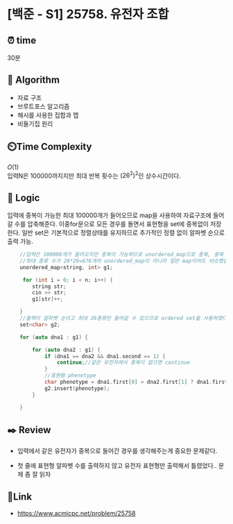 # [백준 - S1] 25758. 유전자 조합

## ⏰ **time**

30분

## :pushpin: **Algorithm**

- 자료 구조
- 브루트포스 알고리즘
- 해시를 사용한 집합과 맵
- 비둘기집 원리

## ⏲️**Time Complexity**

$O(1)$  
입력N은 100000까지지만 최대 반복 횟수는 $(26^2)^2$인 상수시간이다.

## :round_pushpin: **Logic**

입력에 중복이 가능한 최대 100000개가 들어오므로 map을 사용하여 자료구조에 들어갈 수를 압축해준다.
이중for문으로 모든 경우를 돌면서 표현형을 set에 중복없이 저장한다.
일반 set은 기본적으로 정렬상태를 유지하므로 추가적인 정렬 없이 알파벳 순으로 출력 가능.

```cpp
    //입력은 100000개가 들어오지만 중복이 가능하므로 unordered_map으로 중복, 중복 체크
    //최대 종류 수가 26*26=676개라 unordered_map이 아니라 일반 map이어도 비슷했을듯
    unordered_map<string, int> g1;

     for (int i = 0; i < n; i++) {
        string str;
        cin >> str;
        g1[str]++;

    }
    //출력이 알파벳 순이고 최대 26종류만 들어갈 수 있으므로 ordered set을 사용하였다.
    set<char> g2;

    for (auto dna1 : g1) {

        for (auto dna2 : g1) {
            if (dna1 == dna2 && dna1.second == 1) {
                continue;//같은 유전자에서 중복이 없으면 continue
            }
            //표현형 phenotype
            char phenotype = dna1.first[0] > dna2.first[1] ? dna1.first[0] : dna2.first[1];
            g2.insert(phenotype);
        }

    }
```

## :black_nib: **Review**

- 입력에서 같은 유전자가 중복으로 들어간 경우를 생각해주는게 중요한 문제같다.

- 첫 줄에 표현형 알파벳 수를 출력하지 않고 유전자 표현형만 출력해서 틀렸었다.. 문제 좀 잘 읽자

## 📡**Link**

- https://www.acmicpc.net/problem/25758
